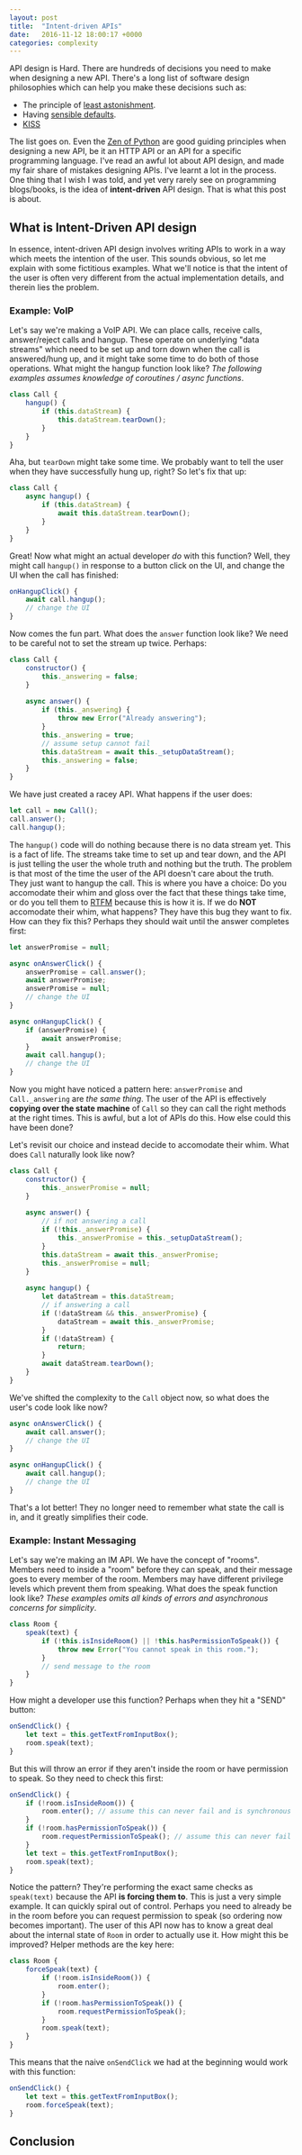 ```yaml
---
layout: post
title:  "Intent-driven APIs"
date:   2016-11-12 18:00:17 +0000
categories: complexity
---
```


API design is Hard. There are hundreds of decisions you need to make when designing a new API.
There's a long list of software design philosophies which can help you make these decisions such as:
 - The principle of [least astonishment](https://en.wikipedia.org/wiki/Principle_of_least_astonishment).
 - Having [sensible defaults](https://en.wikipedia.org/wiki/Convention_over_configuration).
 - [KISS](https://en.wikipedia.org/wiki/KISS_principle)

The list goes on. Even the [Zen of Python](https://en.wikipedia.org/wiki/Zen_of_Python) are good guiding
principles when designing a new API, be it an HTTP API or an API for a specific programming language. I've
read an awful lot about API design, and made my fair share of mistakes designing APIs. I've learnt a lot in
the process. One thing that I wish I was told, and yet very rarely see on programming blogs/books, is the
idea of **intent-driven** API design. That is what this post is about.

## What is Intent-Driven API design

In essence, intent-driven API design involves writing APIs to work in a way which meets the intention
of the user. This sounds obvious, so let me explain with some fictitious examples. What we'll notice is
that the intent of the user is often very different from the actual implementation details, and
therein lies the problem.

### Example: VoIP
Let's say we're making a VoIP API. We can place calls, receive calls, answer/reject calls and hangup.
These operate on underlying "data streams" which need to be set up and torn down when the call is
answered/hung up, and it might take some time to do both of those operations. What might the hangup
function look like? *The following examples assumes knowledge of coroutines / async functions*.

```js
class Call {
    hangup() {
        if (this.dataStream) {
            this.dataStream.tearDown();
        }
    }
}
```

Aha, but `tearDown` might take some time. We probably want to tell the user when they have successfully hung up, right?
So let's fix that up:

```js
class Call {
    async hangup() {
        if (this.dataStream) {
            await this.dataStream.tearDown();
        }
    }
}
```

Great! Now what might an actual developer *do* with this function? Well, they might call `hangup()` in response to a
button click on the UI, and change the UI when the call has finished:

```js
onHangupClick() {
    await call.hangup();
    // change the UI
}
```

Now comes the fun part. What does the `answer` function look like? We need to be careful not to set the stream up
twice. Perhaps:

```js
class Call {
    constructor() {
        this._answering = false;
    }
    
    async answer() {
        if (this._answering) {
            throw new Error("Already answering");
        }
        this._answering = true;
        // assume setup cannot fail
        this.dataStream = await this._setupDataStream();
        this._answering = false;
    }
}
```

We have just created a racey API. What happens if the user does:

```js
let call = new Call();
call.answer();
call.hangup();
```

The `hangup()` code will do nothing because there is no data stream yet. This is a fact of life.
The streams take time to set up and tear down, and the API is just telling the user the whole truth and nothing
but the truth. The problem is that most of the time the user of the API doesn't care about the truth. They just
want to hangup the call. This is where you have a choice: Do you accomodate their whim and gloss over the fact
that these things take time, or do you tell them to [RTFM](https://en.wikipedia.org/wiki/RTFM) because this is
how it is. If we do **NOT** accomodate their whim, what happens? They have this bug they want to fix. How can
they fix this? Perhaps they should wait until the answer completes first:

```js
let answerPromise = null;

async onAnswerClick() {
    answerPromise = call.answer();
    await answerPromise;
    answerPromise = null;
    // change the UI
}

async onHangupClick() {
    if (answerPromise) {
        await answerPromise;
    }
    await call.hangup();
    // change the UI
}
```

Now you might have noticed a pattern here: `answerPromise` and `Call._answering` are *the same thing*. The user
of the API is effectively **copying over the state machine** of `Call` so they can call the right methods at the
right times. This is awful, but a lot of APIs do this. How else could this have been done?

Let's revisit our choice and instead decide to accomodate their whim. What does `Call` naturally look like now?

```js
class Call {
    constructor() {
        this._answerPromise = null;
    }
    
    async answer() {
        // if not answering a call
        if (!this._answerPromise) {
            this._answerPromise = this._setupDataStream();
        }
        this.dataStream = await this._answerPromise;
        this._answerPromise = null;
    }
    
    async hangup() {
        let dataStream = this.dataStream;
        // if answering a call
        if (!dataStream && this._answerPromise) {
            dataStream = await this._answerPromise;
        }
        if (!dataStream) {
            return;
        }
        await dataStream.tearDown();
    }
}
```

We've shifted the complexity to the `Call` object now, so what does the user's code look like now?

```js
async onAnswerClick() {
    await call.answer();
    // change the UI
}

async onHangupClick() {
    await call.hangup();
    // change the UI
}
```

That's a lot better! They no longer need to remember what state the call is in, and it greatly simplifies their code.

### Example: Instant Messaging
Let's say we're making an IM API. We have the concept of "rooms". Members need to inside a "room" before they can speak,
and their message goes to every member of the room. Members may have different privilege levels which prevent them from
speaking. What does the speak function look like? *These examples omits all kinds of errors and asynchronous concerns
for simplicity*.

```js
class Room {
    speak(text) {
        if (!this.isInsideRoom() || !this.hasPermissionToSpeak()) {
            throw new Error("You cannot speak in this room.");
        }
        // send message to the room
    }
}
```

How might a developer use this function? Perhaps when they hit a "SEND" button:

```js
onSendClick() {
    let text = this.getTextFromInputBox();
    room.speak(text);
}
```

But this will throw an error if they aren't inside the room or have permission to speak. So they need to check this first:

```js
onSendClick() {
    if (!room.isInsideRoom()) {
        room.enter(); // assume this can never fail and is synchronous
    }
    if (!room.hasPermissionToSpeak()) {
        room.requestPermissionToSpeak(); // assume this can never fail and is synchronous
    }
    let text = this.getTextFromInputBox();
    room.speak(text);
}
```

Notice the pattern? They're performing the exact same checks as `speak(text)` because the API **is forcing them to**. This
is just a very simple example. It can quickly spiral out of control. Perhaps you need to already be in the room before you
can request permission to speak (so ordering now becomes important). The user of this API now has to know a great deal about
the internal state of `Room` in order to actually use it. How might this be improved? Helper methods are the key here:

```js
class Room {
    forceSpeak(text) {
        if (!room.isInsideRoom()) {
            room.enter();
        }
        if (!room.hasPermissionToSpeak()) {
            room.requestPermissionToSpeak();
        }
        room.speak(text);
    }
}
```

This means that the naive `onSendClick` we had at the beginning would work with this function:

```js
onSendClick() {
    let text = this.getTextFromInputBox();
    room.forceSpeak(text);
}
```

## Conclusion
